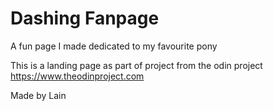 # Dashing Fanpage

A fun page I made dedicated to my favourite pony

This is a landing page as part of project from the odin project
https://www.theodinproject.com

Made by Lain 
